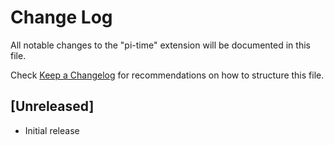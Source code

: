 # Change Log

All notable changes to the "pi-time" extension will be documented in this file.

Check [Keep a Changelog](http://keepachangelog.com/) for recommendations on how to structure this file.

## [Unreleased]

- Initial release